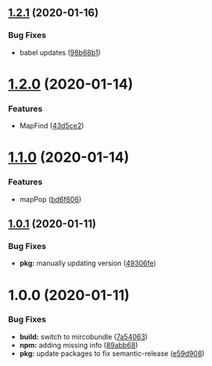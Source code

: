 ## [1.2.1](https://github.com/CassandraSpruit/Array-Like-Map/compare/v1.2.0...v1.2.1) (2020-01-16)


### Bug Fixes

* babel updates ([98b68b1](https://github.com/CassandraSpruit/Array-Like-Map/commit/98b68b1104c53d7d83c445be3c3b4aad9717d31a))

# [1.2.0](https://github.com/CassandraSpruit/Array-Like-Map/compare/v1.1.0...v1.2.0) (2020-01-14)


### Features

* MapFind ([43d5ce2](https://github.com/CassandraSpruit/Array-Like-Map/commit/43d5ce2ed2695e37d6fe0f1efeb524ae23296cf3))

# [1.1.0](https://github.com/CassandraSpruit/Array-Like-Map/compare/v1.0.1...v1.1.0) (2020-01-14)


### Features

* mapPop ([bd6f606](https://github.com/CassandraSpruit/Array-Like-Map/commit/bd6f6065159bb0e07ebcc6d65886993e374807cd))

## [1.0.1](https://github.com/CassandraSpruit/Array-Like-Map/compare/v1.0.0...v1.0.1) (2020-01-11)


### Bug Fixes

* **pkg:** manually updating version ([49306fe](https://github.com/CassandraSpruit/Array-Like-Map/commit/49306feb7d62613a1bc63441c14d71c6658668ca))

# 1.0.0 (2020-01-11)


### Bug Fixes

* **build:** switch to mircobundle ([7a54063](https://github.com/CassandraSpruit/Array-Like-Map/commit/7a540632d7c1e05250b5beb56a65ff54451cedc3))
* **npm:** adding missing info ([89abb68](https://github.com/CassandraSpruit/Array-Like-Map/commit/89abb6882dffb7f0dacd25fef126345947ff3836))
* **pkg:** update packages to fix semantic-release ([e59d908](https://github.com/CassandraSpruit/Array-Like-Map/commit/e59d908090f10bce930c5ec4d7613a93e4394e42))
